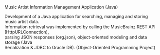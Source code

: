 Music  Artist  Information  Management  Application  (Java)

Development  of  a  Java  application  for  searching,  managing  and  storing  music  artist  data.  
Information  retrieval  was  implemented  by  calling  the  MusicBrainz  REST  API  (HttpURLConnection),  
parsing  JSON  responses  (org.json),  object-oriented  modeling  and  data  storage  (Java  
Serialization  &  JDBC  to  Oracle  DB).  (Object-Oriented  Programming  Project)
